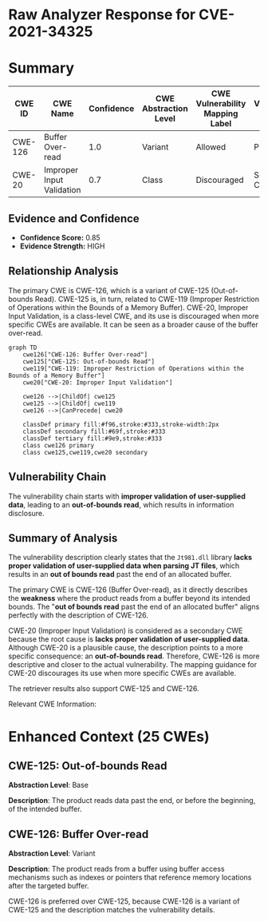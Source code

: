 # Raw Analyzer Response for CVE-2021-34325

# Summary
| CWE ID | CWE Name | Confidence | CWE Abstraction Level | CWE Vulnerability Mapping Label | CWE-Vulnerability Mapping Notes |
|---|---|---|---|---|---|
| CWE-126 | Buffer Over-read | 1.0 | Variant | Allowed | Primary CWE |
| CWE-20 | Improper Input Validation | 0.7 | Class | Discouraged | Secondary CWE |

## Evidence and Confidence

*   **Confidence Score:** 0.85
*   **Evidence Strength:** HIGH

## Relationship Analysis
The primary CWE is CWE-126, which is a variant of CWE-125 (Out-of-bounds Read). CWE-125 is, in turn, related to CWE-119 (Improper Restriction of Operations within the Bounds of a Memory Buffer). CWE-20, Improper Input Validation, is a class-level CWE, and its use is discouraged when more specific CWEs are available. It can be seen as a broader cause of the buffer over-read.

```mermaid
graph TD
    cwe126["CWE-126: Buffer Over-read"]
    cwe125["CWE-125: Out-of-bounds Read"]
    cwe119["CWE-119: Improper Restriction of Operations within the Bounds of a Memory Buffer"]
    cwe20["CWE-20: Improper Input Validation"]
    
    cwe126 -->|ChildOf| cwe125
    cwe125 -->|ChildOf| cwe119
    cwe126 -->|CanPrecede| cwe20
    
    classDef primary fill:#f96,stroke:#333,stroke-width:2px
    classDef secondary fill:#69f,stroke:#333
    classDef tertiary fill:#9e9,stroke:#333
    class cwe126 primary
    class cwe125,cwe119,cwe20 secondary
```

## Vulnerability Chain
The vulnerability chain starts with **improper validation of user-supplied data**, leading to an **out-of-bounds read**, which results in information disclosure.

## Summary of Analysis
The vulnerability description clearly states that the `Jt981.dll` library **lacks proper validation of user-supplied data when parsing JT files**, which results in an **out of bounds read** past the end of an allocated buffer.

The primary CWE is CWE-126 (Buffer Over-read), as it directly describes the **weakness** where the product reads from a buffer beyond its intended bounds. The "**out of bounds read** past the end of an allocated buffer" aligns perfectly with the description of CWE-126.

CWE-20 (Improper Input Validation) is considered as a secondary CWE because the root cause is **lacks proper validation of user-supplied data**. Although CWE-20 is a plausible cause, the description points to a more specific consequence: an **out-of-bounds read**. Therefore, CWE-126 is more descriptive and closer to the actual vulnerability. The mapping guidance for CWE-20 discourages its use when more specific CWEs are available.

The retriever results also support CWE-125 and CWE-126.

Relevant CWE Information:

# Enhanced Context (25 CWEs)

## CWE-125: Out-of-bounds Read
**Abstraction Level**: Base

**Description**:
The product reads data past the end, or before the beginning, of the intended buffer.

## CWE-126: Buffer Over-read
**Abstraction Level**: Variant

**Description**:
The product reads from a buffer using buffer access mechanisms such as indexes or pointers that reference memory locations after the targeted buffer.

CWE-126 is preferred over CWE-125, because CWE-126 is a variant of CWE-125 and the description matches the vulnerability details.